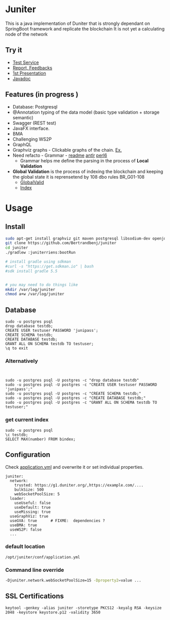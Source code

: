 # Juniter 
This is a java implementation of Duniter that is strongly dependant on SpringBoot framework and replicate the blockchain
It is not yet a calculating node of the network 

## Try it 

 - [Test Service](https://juniter.bnimajneb.online:8443/)
 - [Report, Feedbacks](https://github.com/Bertrandbenj/juniter/issues/new)
 - [1st Presentation](http://bertrandbenjamin.com/juniter/presentation/)
 - [Javadoc](http://bertrandbenjamin.com/juniter/javadoc/index.html?overview-summary.html)


## Features (in progress )
 - Database: Postgresql  
 - @Annotation typing of the data model (basic type validation + storage semantic)
 - Swagger (REST test)
 - JavaFX interface. 
 - BMA
 - Challenging WS2P 
-  GraphQL
 - Graphviz graphs - Clickable graphs of the chain. [Ex.](https://juniter.bnimajneb.online:8443/graphviz/svg/block/127128)
 - Need refacto - Grammar - [readme](grammar/README.md)
   [antlr](juniter/src/main/antlr/JuniterGrammar.p4)
   [perl6](grammar/grammar.pl6)
    - Grammar helps me define the parsing in the process of **Local Validation** 
 - **Global Validation** is the process of indexing the blockchain and keeping the global state it is reprensetend by 108 dbo rules BR_G01-108 
    - [GlobalValid](src/main/java/juniter/core/validation/GlobalValid.java) 
    - [Index](src/main/java/juniter/repository/memory/Index.java)
    
# Usage 
## Install 

```bash
sudo apt-get install graphviz git maven postgresql libsodium-dev openjdk-11-jdk openjfx
git clone https://github.com/Bertrandbenj/juniter
cd juniter 
./gradlew :juniterriens:bootRun

# install gradle using sdkman 
#curl -s "https://get.sdkman.io" | bash
#sdk install gradle 5.5


# you may need to do things like
mkdir /var/log/juniter
chmod a+w /var/log/juniter

```
## Database 
```
sudo -u postgres psql
drop database testdb;
CREATE USER testuser PASSWORD 'junipass';
CREATE SCHEMA testdb;
CREATE DATABASE testdb;
GRANT ALL ON SCHEMA testdb TO testuser;
\q to exit
```
###  Alternatively
```

 
sudo -u postgres psql -U postgres -c "drop database testdb"
sudo -u postgres psql -U postgres -c "CREATE USER testuser PASSWORD 'junipass';"
sudo -u postgres psql -U postgres -c "CREATE SCHEMA testdb;"
sudo -u postgres psql -U postgres -c "CREATE DATABASE testdb;"
sudo -u postgres psql -U postgres -c "GRANT ALL ON SCHEMA testdb TO testuser;"
```

### get current index  
```
sudo -u postgres psql
\c testdb;
SELECT MAX(number) FROM bindex;
```

## Configuration
Check [application.yml](src/main/resources/application.yml) and
overwrite it or set individual properties.

``` 
juniter:
  network:
    trusted: https://g1.duniter.org/,https://example.com/....
    bulkSize: 500
    webSocketPoolSize: 5
  loader:
    useUseful: false
    useDefault: true
    useMissing: true
  useGraphViz: true
  useGVA: true      # FIXME:  dependencies ?
  useBMA: true
  useWS2P: false
  ... 
```

### default location
``` 
/opt/juniter/conf/application.yml
``` 

### Command line override
```bash
-Djuniter.network.webSocketPoolSize=15 -Dproperty2=value ...
```



## SSL Certifications
```
keytool -genkey -alias juniter -storetype PKCS12 -keyalg RSA -keysize 2048 -keystore keystore.p12 -validity 3650
```



